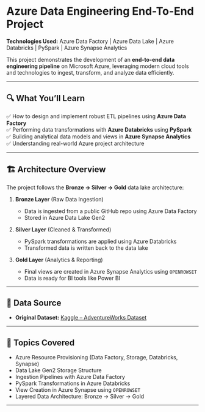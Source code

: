 # Azure Data Engineering End-To-End Project  
**Technologies Used:** Azure Data Factory | Azure Data Lake | Azure Databricks | PySpark | Azure Synapse Analytics  

This project demonstrates the development of an **end-to-end data engineering pipeline** on Microsoft Azure, leveraging modern cloud tools and technologies to ingest, transform, and analyze data efficiently.

---

## 🔍 What You’ll Learn

✅ How to design and implement robust ETL pipelines using **Azure Data Factory**  
✅ Performing data transformations with **Azure Databricks** using **PySpark**  
✅ Building analytical data models and views in **Azure Synapse Analytics**  
✅ Understanding real-world Azure project architecture  

---

## 🏗️ Architecture Overview

The project follows the **Bronze → Silver → Gold** data lake architecture:

1. **Bronze Layer** (Raw Data Ingestion)  
   - Data is ingested from a public GitHub repo using Azure Data Factory  
   - Stored in Azure Data Lake Gen2  

2. **Silver Layer** (Cleaned & Transformed)  
   - PySpark transformations are applied using Azure Databricks  
   - Transformed data is written back to the data lake  

3. **Gold Layer** (Analytics & Reporting)  
   - Final views are created in Azure Synapse Analytics using `OPENROWSET`  
   - Data is ready for BI tools like Power BI  

---

## 📂 Data Source

- **Original Dataset:** [Kaggle – AdventureWorks Dataset](https://www.kaggle.com/datasets/ukveteran/adventure-works)

---

## 🧠 Topics Covered

- Azure Resource Provisioning (Data Factory, Storage, Databricks, Synapse)  
- Data Lake Gen2 Storage Structure  
- Ingestion Pipelines with Azure Data Factory  
- PySpark Transformations in Azure Databricks  
- View Creation in Azure Synapse using `OPENROWSET`  
- Layered Data Architecture: Bronze → Silver → Gold  

---
